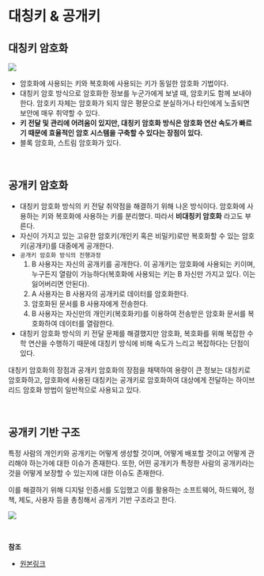 # 대칭키 & 공개키

## 대칭키 암호화
![](https://user-images.githubusercontent.com/33534771/75338515-2bd55880-58d2-11ea-9fcf-1fe65c72b69d.png)

* 암호화에 사용되는 키와 복호화에 사용되는 키가 동일한 암호화 기법이다.
* 대칭키 암호 방식으로 암호화한 정보를 누군가에게 보낼 때, 암호키도 함께 보내야 한다. 암호키 자체는 암호화가 되지 않은 평문으로 분실하거나 타인에게 노출되면 보안에 매우 취약할 수 있다.
* **키 전달 및 관리에 어려움이 있지만, 대칭키 암호화 방식은 암호화 연산 속도가 빠르기 때문에 효율적인 암호 시스템을 구축할 수 있다는 장점이 있다.**
* 블록 암호화, 스트림 암호화가 있다.

<br/>

## 공개키 암호화

* 대칭키 암호화 방식의 키 전달 취약점을 해결하기 위해 나온 방식이다. 암호화에 사용하는 키와 복호화에 사용하는 키를 분리했다. 따라서 **비대칭키 암호화** 라고도 부른다.
* 자신이 가지고 있는 고유한 암호키(개인키 혹은 비밀키)로만 복호화할 수 있는 암호키(공개키)를 대중에게 공개한다.
* `공개키 암호화 방식의 진행과정`
  1. B 사용자는 자신의 공개키를 공개한다. 이 공개키는 암호화에 사용되는 키이며, 누구든지 열람이 가능하다(복호화에 사용되는 키는 B 자신만 가지고 있다. 이는 잃어버리면 안된다).
  2. A 사용자는 B 사용자의 공개키로 데이터를 암호화한다.
  3. 암호화된 문서를 B 사용자에게 전송한다.
  4. B 사용자는 자신만의 개인키(복호화키)를 이용하여 전송받은 암호화 문서를 복호화하여 데이터를 열람한다.
* 대칭키 암호화 방식의 키 전달 문제를 해결했지만 암호화, 복호화를 위해 복잡한 수학 연산을 수행하기 때문에 대칭키 방식에 비해 속도가 느리고 복잡하다는 단점이 있다.

대칭키 암호화의 장점과 공개키 암호화의 장점을 채택하여 용량이 큰 정보는 대칭키로 암호화하고, 암호화에 사용된 대칭키는 공개키로 암호화하여 대상에게 전달하는 하이브리드 암호화 방법이 일반적으로 사용되고 있다.

<br/>

## 공개키 기반 구조


특정 사람의 개인키와 공개키는 어떻게 생성할 것이며, 어떻게 배포할 것이고 어떻게 관리해야 하는가에 대한 이슈가 존재한다. 또한, 어떤 공개키가 특정한 사람의 공개키라는 것을 어떻게 보장할 수 있는지에 대한 이슈도 존재한다.

이를 해결하기 위해 디지털 인증서를 도입했고 이를 활용하는 소프트웨어, 하드웨어, 정책, 제도, 사용자 등을 총칭해서 공개키 기반 구조라고 한다.

![](https://user-images.githubusercontent.com/33534771/75338621-5e7f5100-58d2-11ea-8722-be41d86e0a42.png)

<br/>

**참조**
* [원본링크](https://github.com/WooVictory/Ready-For-Tech-Interview/blob/master/Network/%EA%B3%B5%EA%B0%9C%ED%82%A4%20%26%20%EB%8C%80%EC%B9%AD%ED%82%A4.md)

